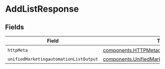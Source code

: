 # AddListResponse


## Fields

| Field                                                                                                              | Type                                                                                                               | Required                                                                                                           | Description                                                                                                        |
| ------------------------------------------------------------------------------------------------------------------ | ------------------------------------------------------------------------------------------------------------------ | ------------------------------------------------------------------------------------------------------------------ | ------------------------------------------------------------------------------------------------------------------ |
| `httpMeta`                                                                                                         | [components.HTTPMetadata](../../models/components/httpmetadata.md)                                                 | :heavy_check_mark:                                                                                                 | N/A                                                                                                                |
| `unifiedMarketingautomationListOutput`                                                                             | [components.UnifiedMarketingautomationListOutput](../../models/components/unifiedmarketingautomationlistoutput.md) | :heavy_minus_sign:                                                                                                 | N/A                                                                                                                |